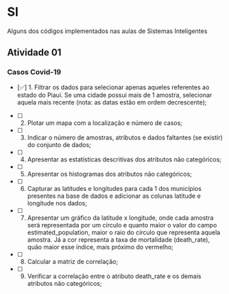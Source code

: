 # SI
Alguns dos códigos implementados nas aulas de Sistemas Inteligentes

## Atividade 01
### Casos Covid-19
- [✅] 1. Filtrar os dados para selecionar apenas aqueles referentes ao estado do Piauí. Se uma cidade possui mais de 1 amostra, selecionar aquela mais recente (nota: as datas estão em ordem decrescente);

- [ ] 2. Plotar um mapa com a localização e número de casos;

- [ ] 3. Indicar o número de amostras, atributos e dados faltantes (se existir) do conjunto de dados;
- [ ] 4. Apresentar as estatísticas descritivas dos atributos não categóricos;

- [ ] 5. Apresentar os histogramas dos atributos não categóricos;

- [ ] 6. Capturar as latitudes e longitudes para cada 1 dos municípios presentes na base de dados e adicionar as colunas latitude e longitude nos dados;

- [ ] 7. Apresentar um gráfico da latitude x longitude, onde cada amostra será representada por um círculo e quanto maior o valor do campo estimated_population, maior o raio do círculo que representa aquela amostra. Já a cor representa a taxa de mortalidade (death_rate), quão maior esse índice, mais próximo do vermelho;

- [ ] 8. Calcular a matriz de correlação;

- [ ] 9. Verificar a correlação entre o atributo death_rate e os demais atributos não categóricos;
